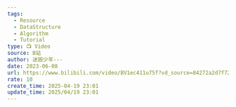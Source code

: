 ```yaml
---
tags:
  - Resource
  - DataStructure
  - Algorithm
  - Tutorial
type: 📺 Video
source: B站
author: 迷毁少年---
date: 2023-06-08
url: https://www.bilibili.com/video/BV1ec411u75f?vd_source=84272a2d7f72158b38778819be5bc6ad
rate: 10
create_time: 2025-04-19 23:01
update_time: 2025/04/19 23:01
---
```

